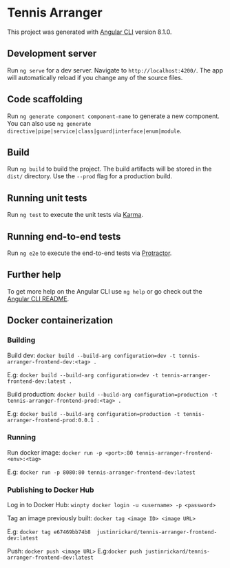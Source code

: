 # Tennis Arranger

This project was generated with [Angular CLI](https://github.com/angular/angular-cli) version 8.1.0.

## Development server

Run `ng serve` for a dev server. Navigate to `http://localhost:4200/`. The app will automatically reload if you change any of the source files.

## Code scaffolding

Run `ng generate component component-name` to generate a new component. You can also use `ng generate directive|pipe|service|class|guard|interface|enum|module`.

## Build

Run `ng build` to build the project. The build artifacts will be stored in the `dist/` directory. Use the `--prod` flag for a production build.

## Running unit tests

Run `ng test` to execute the unit tests via [Karma](https://karma-runner.github.io).

## Running end-to-end tests

Run `ng e2e` to execute the end-to-end tests via [Protractor](http://www.protractortest.org/).

## Further help

To get more help on the Angular CLI use `ng help` or go check out the [Angular CLI README](https://github.com/angular/angular-cli/blob/master/README.md).

## Docker containerization

### Building

Build dev: `docker build --build-arg configuration=dev -t tennis-arranger-frontend-dev:<tag> .`

E.g: `docker build --build-arg configuration=dev -t tennis-arranger-frontend-dev:latest .`

Build production: `docker build --build-arg configuration=production -t tennis-arranger-frontend-prod:<tag> .`

E.g: `docker build --build-arg configuration=production -t tennis-arranger-frontend-prod:0.0.1 .`

### Running

Run docker image: `docker run -p <port>:80 tennis-arranger-frontend-<env>:<tag>`

E.g: `docker run -p 8080:80 tennis-arranger-frontend-dev:latest`

### Publishing to Docker Hub

Log in to Docker Hub: `winpty docker login -u <username> -p <password>`

Tag an image previously built: `docker tag <image ID> <image URL>`

E.g: `docker tag e67469bb74b8  justinrickard/tennis-arranger-frontend-dev:latest`

Push: `docker push <image URL>`
E.g:`docker push justinrickard/tennis-arranger-frontend-dev:latest`
